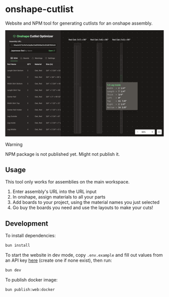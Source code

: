 # onshape-cutlist

Website and NPM tool for generating cutlists for an onshape assembly.

![Screenshot](./.github/assets/screenshot.png)

> [!WARNING]
> NPM package is not published yet. Might not publish it.

## Usage

This tool only works for assemblies on the main workspace.

1. Enter assembly's URL into the URL input
2. In onshape, assign materials to all your parts
3. Add boards to your project, using the material names you just selected
4. Go buy the boards you need and use the layouts to make your cuts!

## Development

To install dependencies:

```bash
bun install
```

To start the website in dev mode, copy `.env.example` and fill out values from an API key [here](https://dev-portal.onshape.com/keys) (create one if none exist), then run:

```sh
bun dev
```

To publish docker image:

```bash
bun publish:web:docker
```
